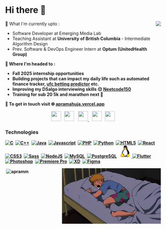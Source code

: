# Hi there 👋
<a href = "https://discord.com/users/747373605142396939"><img align='right' src="https://lanyard.cnrad.dev/api/747373605142396939"></a>


💼 What I'm currently upto :
* Software Developer at Emerging Media Lab  <br/>
* Teaching Assistant at <b>University of British Columbia </b> - Intermediate Algorithm Design<br/>
* Prev. Software & DevOps Engineer Intern at <b>Optum (UnitedHealth Group) 



🥺 Where I'm headed to : 
* Fall 2025 internship opportunities  <br/>
* Building projects that can impact my daily life such as automated finance tracker, <a href = "https://github.com/apramm/ufc-betting-pred">ufc betting predictor</a> etc. <br/>
* Improving my DSalgo interviewing skills 😔 <a href= "https://github.com/apramm/DailyNeetcode150">Neetcode150</a>
* Training for sub 20 5k and marathon next 🤞<br/>


🫡 To get in touch visit 🌐 <a href = "https://apramahuja.vercel.app/" >apramahuja.vercel.app</a>  <br/>



<p align="center">
 <a href = "https://www.linkedin.com/in/apram/" target="_blank" rel="noreferrer"><img src = "https://raw.githubusercontent.com/danielcranney/readme-generator/main/public/icons/socials/linkedin.svg" width="32" height="32"/></a>&nbsp;&nbsp;
 <a href="https://www.instagram.com/apramahuja/" target="_blank" rel="noreferrer"><img src="https://raw.githubusercontent.com/danielcranney/readme-generator/main/public/icons/socials/instagram.svg" width="32" height="32" /></a> &nbsp;&nbsp;
 <a href= "https://www.strava.com/athletes/144141823" target="_blank" rel="noreferrer"> <img src="https://avatars.githubusercontent.com/u/175478?s=200&v=4" width="32" height="32" /> </a> &nbsp;&nbsp;
 <a href="https://twitter.com/apram0235" target="_blank" rel="noreferrer"><img src="https://raw.githubusercontent.com/danielcranney/readme-generator/main/public/icons/socials/twitter.svg" width="32" height="32" /></a>&nbsp;&nbsp;
<a href = "mailto:apram235ahuja@gmail.com" target="_blank" rel="noreferrer"><img src="https://user-images.githubusercontent.com/36915004/202095509-7550beba-960e-48e5-99fb-47256549f154.png" width="32" height="32"/></a>
</p>




<h3>Technologies</h3>
<p align="left">
<a href="https://docs.microsoft.com/en-us/cpp/?view=msvc-170" target="_blank" rel="noreferrer"><img src="https://raw.githubusercontent.com/danielcranney/readme-generator/main/public/icons/skills/c-colored.svg" width="36" height="36" alt="C" /></a>&nbsp;
<a href="https://docs.microsoft.com/en-us/cpp/?view=msvc-170" target="_blank" rel="noreferrer"><img src="https://raw.githubusercontent.com/danielcranney/readme-generator/main/public/icons/skills/cplusplus-colored.svg" width="36" height="36" alt="C++" /></a>&nbsp;
<a href="https://www.oracle.com/java/" target="_blank" rel="noreferrer"><img src="https://raw.githubusercontent.com/danielcranney/readme-generator/main/public/icons/skills/java-colored.svg" width="36" height="36" alt="Java" /></a>&nbsp;
<a href="https://developer.mozilla.org/en-US/docs/Web/JavaScript" target="_blank" rel="noreferrer"><img src="https://raw.githubusercontent.com/danielcranney/readme-generator/main/public/icons/skills/javascript-colored.svg" width="36" height="36" alt="Javascript" /></a>&nbsp;
<a href="https://www.php.net/" target="_blank" rel="noreferrer"><img src="https://raw.githubusercontent.com/danielcranney/readme-generator/main/public/icons/skills/php-colored.svg" width="36" height="36" alt="PHP" /></a>&nbsp;
<a href="https://www.python.org/" target="_blank" rel="noreferrer"><img src="https://raw.githubusercontent.com/danielcranney/readme-generator/main/public/icons/skills/python-colored.svg" width="36" height="36" alt="Python" /></a>&nbsp;
<a href="https://developer.mozilla.org/en-US/docs/Glossary/HTML5" target="_blank" rel="noreferrer"><img src="https://raw.githubusercontent.com/danielcranney/readme-generator/main/public/icons/skills/html5-colored.svg" width="36" height="36" alt="HTML5" /></a>&nbsp;
<a href="https://reactjs.org/" target="_blank" rel="noreferrer"><img src="https://raw.githubusercontent.com/danielcranney/readme-generator/main/public/icons/skills/react-colored.svg" width="36" height="36" alt="React" /></a>&nbsp;
<a href="https://www.w3.org/TR/CSS/#css" target="_blank" rel="noreferrer"><img src="https://raw.githubusercontent.com/danielcranney/readme-generator/main/public/icons/skills/css3-colored.svg" width="36" height="36" alt="CSS3" /></a>&nbsp;
<a href="https://sass-lang.com/" target="_blank" rel="noreferrer"><img src="https://raw.githubusercontent.com/danielcranney/readme-generator/main/public/icons/skills/sass-colored.svg" width="36" height="36" alt="Sass" /></a>&nbsp;
<a href="https://nodejs.org/en/" target="_blank" rel="noreferrer"><img src="https://raw.githubusercontent.com/danielcranney/readme-generator/main/public/icons/skills/nodejs-colored.svg" width="36" height="36" alt="NodeJS" /></a>&nbsp;
<a href="https://www.mysql.com/" target="_blank" rel="noreferrer"><img src="https://raw.githubusercontent.com/danielcranney/readme-generator/main/public/icons/skills/mysql-colored.svg" width="36" height="36" alt="MySQL" /></a>&nbsp;
<a href="https://www.postgresql.org/" target="_blank" rel="noreferrer"><img src="https://raw.githubusercontent.com/danielcranney/readme-generator/main/public/icons/skills/postgresql-colored.svg" width="36" height="36" alt="PostgreSQL" /></a>&nbsp;
 <a href="https://www.linux.org/" target="_blank"> <img src="https://raw.githubusercontent.com/devicons/devicon/master/icons/linux/linux-original.svg" alt="linux" width="40" height="40"/> </a> 
<a href="https://flutter.dev/" target="_blank" rel="noreferrer"><img src="https://raw.githubusercontent.com/danielcranney/readme-generator/main/public/icons/skills/flutter-colored.svg" width="36" height="36" alt="Flutter" /></a>&nbsp;
<a href="https://www.adobe.com/uk/products/photoshop.html" target="_blank" rel="noreferrer"><img src="https://raw.githubusercontent.com/danielcranney/readme-generator/main/public/icons/skills/photoshop-colored.svg" width="36" height="36" alt="Photoshop" /></a>&nbsp;
<a href="https://www.adobe.com/uk/products/premiere.html" target="_blank" rel="noreferrer"><img src="https://raw.githubusercontent.com/danielcranney/readme-generator/main/public/icons/skills/premierepro-colored.svg" width="36" height="36" alt="Premiere Pro" /></a>&nbsp;
<a href="https://www.adobe.com/uk/products/xd.html" target="_blank" rel="noreferrer"><img src="https://raw.githubusercontent.com/danielcranney/readme-generator/main/public/icons/skills/xd-colored.svg" width="36" height="36" alt="XD" /></a>&nbsp;
<a href="https://www.figma.com/" target="_blank" rel="noreferrer"><img src="https://raw.githubusercontent.com/danielcranney/readme-generator/main/public/icons/skills/figma-colored.svg" width="36" height="36" alt="Figma" /></a>&nbsp;
</p>


<p>&nbsp;<img align="center" src="https://github-readme-stats.vercel.app/api?username=apramm&show_icons=true&locale=en&theme=tokyonight&bg_color=00000000" alt="apramm" />
<!--   <img align="center" src = "https://github-readme-stats.vercel.app/api/top-langs/?username=apramm&layout=compact&theme=tokyonight&bg_color=00000000"/> -->
<img align="right" alt="Naruto" title="anime" height="180px" src="naruto.gif"></p>






